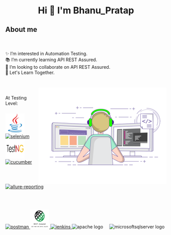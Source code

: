 
</svg>
<h1 align="center">Hi 👋 I'm Bhanu_Pratap</h1>

###

<h2 align="left">About me</h2>

###

<br clear="both">

<p align="left">✨ I’m interested in Automation Testing.<br>📚 I’m currently learning API REST Assured.<br>🎯 I’m looking to collaborate on API REST Assured.<br>💞️ Let's Learn Together.</p>

###

<br clear="both">

<img align="right" height="300" src="https://raw.githubusercontent.com/devSouvik/devSouvik/master/gif3.gif"  />

###

<p align="left">At Testing Level:</p>

###

<div align="left">
 
 <a href="https://www.java.com/" target="_blank" rel="noreferrer">
    <img src="https://raw.githubusercontent.com/devicons/devicon/master/icons/java/java-original.svg" alt="java" width="60" height="60"/>
  </a> 
 
 <a href="https://www.selenium.dev" target="_blank" rel="noreferrer"> 
    <img src="https://raw.githubusercontent.com/detain/svg-logos/780f25886640cef088af994181646db2f6b1a3f8/svg/selenium-logo.svg" alt="selenium" width="60" height="60"/> 
  </a>

  <a href="https://testng.org/" target="_blank" rel="noreferrer"> 
    <img src="https://github.com/Shoaibsheikh786/Shoaibsheikh786/blob/main/tesngpng.png" alt="testng" width="60" height="60"/> 
  </a>

  <a href="https://cucumber.io/" target="_blank" rel="noreferrer"> 
    <img src="https://cdn.jsdelivr.net/gh/devicons/devicon/icons/cucumber/cucumber-plain.svg" alt="cucumber" width="60" height="60"/> 
  </a>

  <a href="https://allurereport.org/" target="_blank" rel="noreferrer"> 
    <img src="https://avatars.githubusercontent.com/u/5879127?s=200&v=4" alt="allure-reporting" width="60" height="60"/> 
  </a>

   <br><br>
  
 <a href="https://postman.com" target="_blank" rel="noreferrer"> 
    <img src="https://www.vectorlogo.zone/logos/getpostman/getpostman-icon.svg" alt="postman" width="60" height="60"/> 
  </a>
 
 <a href="https://rest-assured.io/" target="_blank" rel="noreferrer"> 
    <img src="https://github.com/Shoaibsheikh786/Shoaibsheikh786/blob/main/restassuredpng.png" alt="rest-assured" width="60" height="60"/> 
  </a>

 <a href="https://www.jenkins.io" target="_blank" rel="noreferrer"> 
    <img src="https://www.vectorlogo.zone/logos/jenkins/jenkins-icon.svg" alt="jenkins" width="60" height="60"/> 
  </a>
  
  
  <img src="https://cdn.jsdelivr.net/gh/devicons/devicon/icons/apache/apache-original.svg" height="40" alt="apache logo"  />
  <img width="12" />
  
  <img src="https://cdn.jsdelivr.net/gh/devicons/devicon/icons/microsoftsqlserver/microsoftsqlserver-plain.svg" height="40" alt="microsoftsqlserver logo"  />
  <img width="12" />
  

 
</div>

###

